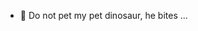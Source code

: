 - 🚫 Do not pet my pet dinosaur, he bites ...

<!---
Rinololz/Rinololz is a ✨ special ✨ repository because its `README.md` (this file) appears on your GitHub profile.
You can click the Preview link to take a look at your changes.
--->
